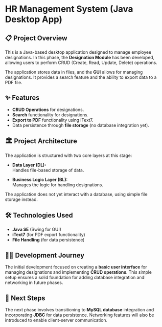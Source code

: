 # HR Management System (Java Desktop App)

## 📋 Project Overview

This is a Java-based desktop application designed to manage employee designations. In this phase, the **Designation Module** has been developed, allowing users to perform CRUD (Create, Read, Update, Delete) operations.

The application stores data in files, and the **GUI** allows for managing designations. It provides a search feature and the ability to export data to a PDF file.

## ✨ Features

- **CRUD Operations** for designations.
- **Search** functionality for designations.
- **Export to PDF** functionality using iText7.
- Data persistence through **file storage** (no database integration yet).

## 🏛️ Project Architecture

The application is structured with two core layers at this stage:

- **Data Layer (DL):**  
  Handles file-based storage of data.

- **Business Logic Layer (BL):**  
  Manages the logic for handling designations.

The application does not yet interact with a database, using simple file storage instead.

## 🛠️ Technologies Used

- **Java SE** (Swing for GUI)
- **iText7** (for PDF export functionality)
- **File Handling** (for data persistence)

## 🧑‍💻 Development Journey

The initial development focused on creating a **basic user interface** for managing designations and implementing **CRUD operations**. This simple setup ensures a solid foundation for adding database integration and networking in future phases.

## 🚀 Next Steps

The next phase involves transitioning to **MySQL database** integration and incorporating **JDBC** for data persistence. Networking features will also be introduced to enable client-server communication.
